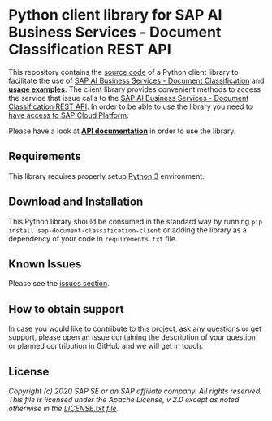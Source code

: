 # Python client library for SAP AI Business Services - Document Classification REST API

This repository contains the [source code](sap_document_classification_client) of a Python client library to facilitate the use of [SAP AI Business Services - Document Classification](https://help.sap.com/dc) and [**usage examples**](./examples). The client library provides convenient methods to access the service that issue calls to the [SAP AI Business Services - Document Classification REST API](https://help.sap.com/viewer/ca60cd2ed44f4261a3ae500234c46f37/SHIP/en-US/c1045a561faf4ba0ae2b0e7713f5e6c4.html). In order to be able to use the library you need to [have access to SAP Cloud Platform](https://www.sap.com/products/cloud-platform/get-started.html).

Please have a look at [**API documentation**](./API.md) in order to use the library.

## Requirements

This library requires properly setup [Python 3](https://www.python.org/downloads/) environment.

## Download and Installation

This Python library should be consumed in the standard way by running `pip install sap-document-classification-client` or adding the library as a dependency of your code in `requirements.txt` file.

## Known Issues

Please see the [issues section](https://github.com/SAP/document-classification-client/issues).

## How to obtain support

In case you would like to contribute to this project, ask any questions or get support, please open an issue containing the description of your question or planned contribution in GitHub and we will get in touch.

## License

*Copyright (c) 2020 SAP SE or an SAP affiliate company. All rights reserved.
This file is licensed under the Apache License, v 2.0 except as noted otherwise in the [LICENSE.txt file](./LICENSE.txt).*
